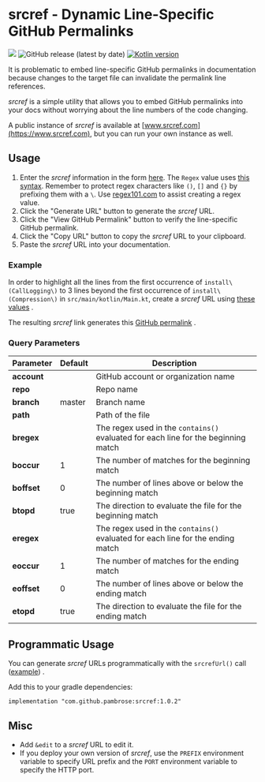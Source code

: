 # srcref - Dynamic Line-Specific GitHub Permalinks

[![](https://jitpack.io/v/pambrose/srcref.svg)](https://jitpack.io/#pambrose/srcref)
![GitHub release (latest by date)](https://img.shields.io/github/v/release/pambrose/srcref)
[![Kotlin version](https://img.shields.io/badge/kotlin-1.6.21-red?logo=kotlin)](http://kotlinlang.org)

It is problematic to embed line-specific GitHub permalinks in documentation because
changes to the target file can invalidate the permalink line references.

_srcref_ is a simple utility that allows you to embed GitHub permalinks into your
docs without worrying about the line numbers of the code changing.

A public instance of _srcref_ is available at [www.srcref.com](https://www.srcref.com),
but you can run your own instance as well.

## Usage

1) Enter the _srcref_ information in the form [here](https://www.srcref.com).
   The `Regex` value uses [this syntax](https://docs.oracle.com/javase/8/docs/api/java/util/regex/Pattern.html).
   Remember to protect regex characters like `()`, `[]` and `{}` by prefixing them with a `\`.
   Use [regex101.com](https://regex101.com) to assist creating a regex value.
2) Click the "Generate URL" button to generate the _srcref_ URL.
3) Click the "View GitHub Permalink" button to verify the line-specific GitHub permalink.
4) Click the "Copy URL" button to copy the _srcref_ URL to your clipboard.
5) Paste the _srcref_ URL into your documentation.

### Example

In order to highlight all the lines from the first occurrence
of `install\(CallLogging\)` to 3 lines beyond the first occurrence of `install\(Compression\)` in
`src/main/kotlin/Main.kt`, create a _srcref_ URL using
[these values](https://www.srcref.com/edit?account=pambrose&repo=srcref&branch=master&path=%2Fsrc%2Fmain%2Fkotlin%2Fcom%2Fpambrose%2Fsrcref%2FMain.kt&bregex=install%5C%28CallLogging%5C%29&boccur=1&boffset=0&btopd=true&eregex=install%5C%28Compression%5C%29&eoccur=1&eoffset=3&etopd=false)
.

The resulting _srcref_ link generates this
[GitHub permalink](https://www.srcref.com/github?account=pambrose&repo=srcref&branch=master&path=%2Fsrc%2Fmain%2Fkotlin%2Fcom%2Fpambrose%2Fsrcref%2FMain.kt&bregex=install%5C%28CallLogging%5C%29&boccur=1&boffset=0&btopd=true&eregex=install%5C%28Compression%5C%29&eoccur=1&eoffset=3&etopd=false)
.

### Query Parameters

| Parameter   | Default | Description                                                                        |
|-------------|---------|------------------------------------------------------------------------------------|
| **account** |         | GitHub account or organization name                                                |
| **repo**    |         | Repo name                                                                          |
| **branch**  | master  | Branch name                                                                        |
| **path**    |         | Path of the file                                                                   |
| **bregex**  |         | The regex used in the `contains()` evaluated for each line for the beginning match |
| **boccur**  | 1       | The number of matches for the beginning match                                      |
| **boffset** | 0       | The number of lines above or below the beginning match                             |
| **btopd**   | true    | The direction to evaluate the file for the beginning match                         |
| **eregex**  |         | The regex used in the `contains()` evaluated for each line for the ending match    |
| **eoccur**  | 1       | The number of matches for the ending match                                         |
| **eoffset** | 0       | The number of lines above or below the ending match                                |
| **etopd**   | true    | The direction to evaluate the file for the ending match                            |

## Programmatic Usage

You can generate _srcref_ URLs programmatically with the `srcrefUrl()` call
([example](https://www.srcref.com/github?account=kslides&repo=kslides&branch=master&path=kslides-core%2Fsrc%2Fmain%2Fkotlin%2Fcom%2Fkslides%2FPresentation.kt&bregex=srcrefUrl%5C%28&boccur=1&boffset=0&btopd=true&eregex=escapeHtml4+%3D+true&eoccur=1&eoffset=1&etopd=true))
.

Add this to your gradle dependencies:

```
implementation "com.github.pambrose:srcref:1.0.2"
```

## Misc

* Add `&edit` to a _srcref_ URL to edit it.
* If you deploy your own version of _srcref_, use the `PREFIX` environment variable to specify URL prefix and
  the `PORT` environment variable to specify the HTTP port.

